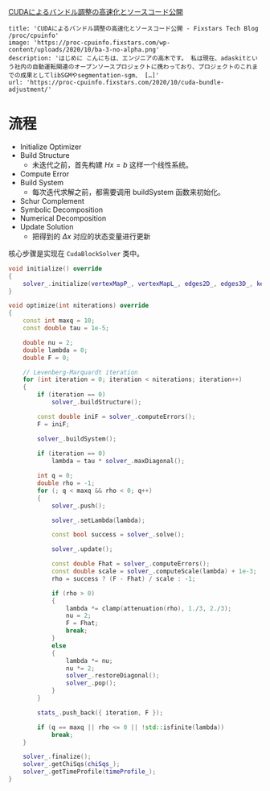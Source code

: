 [CUDAによるバンドル調整の高速化とソースコード公開]( https://proc-cpuinfo.fixstars.com/2020/10/cuda-bundle-adjustment/ )

```embed
title: 'CUDAによるバンドル調整の高速化とソースコード公開 - Fixstars Tech Blog /proc/cpuinfo'
image: 'https://proc-cpuinfo.fixstars.com/wp-content/uploads/2020/10/ba-3-no-alpha.png'
description: 'はじめに こんにちは、エンジニアの高木です。 私は現在、adaskitという社内の自動運転関連のオープンソースプロジェクトに携わっており、プロジェクトのこれまでの成果としてlibSGMやsegmentation-sgm、 […]'
url: 'https://proc-cpuinfo.fixstars.com/2020/10/cuda-bundle-adjustment/'
```



  

# 流程

* Initialize Optimizer
* Build Structure
	* 未迭代之前，首先构建 $Hx=b$ 这样一个线性系统。
* Compute Error
* Build System 
	* 每次迭代求解之前，都需要调用 buildSystem 函数来初始化。
* Schur Complement
* Symbolic Decomposition
* Numerical Decomposition
* Update Solution 
	* 把得到的 $Δx$ 对应的状态变量进行更新 


核心步骤是实现在 `CudaBlockSolver` 类中。


```cpp
void initialize() override
{
	solver_.initialize(vertexMapP_, vertexMapL_, edges2D_, edges3D_, kernels_);
}
```




```cpp
void optimize(int niterations) override
{
	const int maxq = 10;
	const double tau = 1e-5;

	double nu = 2;
	double lambda = 0;
	double F = 0;

	// Levenberg-Marquardt iteration
	for (int iteration = 0; iteration < niterations; iteration++)
	{
		if (iteration == 0)
			solver_.buildStructure();

		const double iniF = solver_.computeErrors();
		F = iniF;

		solver_.buildSystem();
		
		if (iteration == 0)
			lambda = tau * solver_.maxDiagonal();

		int q = 0;
		double rho = -1;
		for (; q < maxq && rho < 0; q++)
		{
			solver_.push();

			solver_.setLambda(lambda);

			const bool success = solver_.solve();

			solver_.update();

			const double Fhat = solver_.computeErrors();
			const double scale = solver_.computeScale(lambda) + 1e-3;
			rho = success ? (F - Fhat) / scale : -1;

			if (rho > 0)
			{
				lambda *= clamp(attenuation(rho), 1./3, 2./3);
				nu = 2;
				F = Fhat;
				break;
			}
			else
			{
				lambda *= nu;
				nu *= 2;
				solver_.restoreDiagonal();
				solver_.pop();
			}
		}

		stats_.push_back({ iteration, F });

		if (q == maxq || rho <= 0 || !std::isfinite(lambda))
			break;
	}

	solver_.finalize();
	solver_.getChiSqs(chiSqs_);
	solver_.getTimeProfile(timeProfile_);
}

```